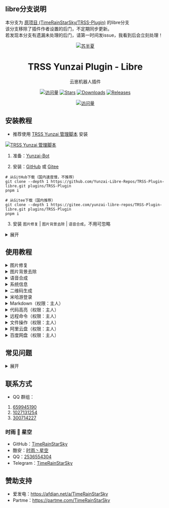 ## libre分支说明
本分支为 [原项目 (TimeRainStarSky/TRSS-Plugin)](https://github.com/TimeRainStarSky/TRSS-Plugin) 的libre分支  
该分支移除了插件作者设置的后门，不定期同步更新。  
若发现本分支有遗漏未处理的后门，请第一时间发issue，我看到后会立刻处理！

<div align="center">

<a href="https://moegirl.org.cn/苏半夏">
  <picture>
    <source media="(prefers-color-scheme: dark)" srcset="Picture/苏半夏D.png">
    <img alt="苏半夏" src="Picture/苏半夏.png">
  </picture>
</a>

# TRSS Yunzai Plugin - Libre

云崽机器人插件

[![访问量](https://visitor-badge.glitch.me/badge?page_id=TimeRainStarSky.TRSS-Plugin&right_color=red&left_text=访%20问%20量)](https://github.com/TimeRainStarSky/TRSS-Plugin)
[![Stars](https://img.shields.io/github/stars/TimeRainStarSky/TRSS-Plugin?color=yellow&label=收藏)](../../stargazers)
[![Downloads](https://img.shields.io/github/downloads/TimeRainStarSky/TRSS-Plugin/total?color=blue&label=下载)](Install.sh)
[![Releases](https://img.shields.io/github/v/release/TimeRainStarSky/TRSS-Plugin?color=green&label=发行版)](../../releases/latest)

[![访问量](https://profile-counter.glitch.me/TimeRainStarSky-TRSS-Plugin/count.svg)](https://github.com/TimeRainStarSky/TRSS-Plugin)

</div>

## 安装教程

- 推荐使用 [TRSS Yunzai 管理脚本](https://TRSS.me) 安装

[![TRSS Yunzai 管理脚本](https://github-readme-stats.vercel.app/api/pin/?username=TimeRainStarSky&repo=TRSS_Yunzai&show_owner=true)](../../../TRSS_Yunzai)

1. 准备：[Yunzai-Bot](https://github.com/Le-niao/Yunzai-Bot)

2. 安装：[GitHub](https://github.com/TimeRainStarSky/TRSS-Plugin) 或 [Gitee](https://gitee.com/TimeRainStarSky/TRSS-Plugin)

```shell
# 从GitHub下载（国内速度慢，不推荐）
git clone --depth 1 https://github.com/Yunzai-Libre-Repos/TRSS-Plugin-libre.git plugins/TRSS-Plugin
pnpm i
```

```shell
# 从Gitee下载（国内推荐）
git clone --depth 1 https://gitee.com/yunzai-libre-repos/TRSS-Plugin-libre.git plugins/TRSS-Plugin
pnpm i
```

3. 安装 `图片修复` | `图片背景去除` | `语音合成`，不用可忽略

<details><summary>展开</summary>

安装 [Python 3.10-3.11](https://python.org) 和 [Poetry](https://python-poetry.org)，并在插件目录执行以下操作

```
poetry install
```

- 图片修复：

```
git clone --depth 1 https://gitee.com/TimeRainStarSky/Real-ESRGAN
cd Real-ESRGAN
poetry run python setup.py develop
```

- 图片背景去除：

```
git clone --depth 1 https://gitee.com/TimeRainStarSky/RemBG
cd RemBG
curl -LO https://github.com/TimeRainStarSky/TRSS-Plugin/releases/download/latest/u2net.onnx.xz
curl -LO https://github.com/TimeRainStarSky/TRSS-Plugin/releases/download/latest/isnetis.onnx.xz
xz -dv u2net.onnx.xz isnetis.onnx.xz
```

- 语音合成：

```
poetry run pip install monotonic-align
git clone --depth 1 https://gitee.com/TimeRainStarSky/ChatWaifu
git clone --depth 1 https://gitee.com/TimeRainStarSky/GenshinVoice
```

- 语音合成 汉语模型：

```
cd ChatWaifu
curl -LO https://github.com/TimeRainStarSky/TRSS-Plugin/releases/download/latest/ChatWaifuCN.txz
tar -xvJf ChatWaifuCN.txz
```

- 语音合成 日语模型：

```
cd ChatWaifu
curl -LO https://github.com/TimeRainStarSky/TRSS-Plugin/releases/download/latest/ChatWaifuJP.txz
tar -xvJf ChatWaifuJP.txz
```

- 语音合成 原神模型：
```
cd GenshinVoice
curl -LO https://github.com/TimeRainStarSky/TRSS-Plugin/releases/download/latest/G_809000.pth.xz
xz -dv G_809000.pth.xz
```

<details><summary>部署为 API 服务器</summary>

```
bash server.sh [端口]
```

</details>

- 阿里云盘 / 百度网盘：

使用脚本安装后，启动 CLI，输入 `login -h`，按提示登录

</details>

## 使用教程

<details><summary>图片修复</summary>

- 图片修复 / 动漫图片修复 + `图片`

</details>

<details><summary>图片背景去除</summary>

- 图片背景去除 / 动漫图片背景去除 + `图片`

</details>

<details><summary>语音合成</summary>

- `角色名` + 说 + `中文`
- 语音合成角色列表

</details>

<details><summary>系统信息</summary>

- 系统信息 / 系统信息图片 / 系统测试

</details>

<details><summary>二维码生成</summary>

- 二维码 + `文字`

</details>

<details><summary>米哈游登录</summary>

- 二维码登录：米哈游登录
- 账号密码登录：米哈游登录 + `账号`

</details>

<details><summary>Markdown（权限：主人）</summary>

- md + `文件` / `URL`

</details>

<details><summary>代码高亮（权限：主人）</summary>

- sc + `文件` / `URL`

</details>

<details><summary>远程命令（权限：主人）</summary>

- rc / rcp / rcj / rcjp / dm / mm / fm + `命令`

</details>

<details><summary>文件操作（权限：主人）</summary>

- 文件查看 / 文件上传 / 文件下载 + `路径`

</details>

<details><summary>阿里云盘（权限：主人）</summary>

阿里云盘 +

- 帮助
- 上传
- 下载
- 相簿
- 链接
- 查看
- 创建目录
- 移动
- 回收站
- 重命名
- 删除
- 分享
- 同步备份
- 树形图
- 在线网盘
- 切换网盘
- 登录账号
- 账号列表
- 退出账号
- 空间配额
- 切换账号
- 当前账号

</details>

<details><summary>百度网盘（权限：主人）</summary>

百度网盘 +

- 帮助
- 上传
- 下载
- 复制
- 链接
- 查看
- 元信息
- 创建目录
- 移动
- 离线下载
- 空间配额
- 回收站
- 删除
- 搜索
- 分享
- 转存
- 树形图
- 登录账号
- 账号列表
- 退出账号
- 切换账号
- 当前账号

</details>

## 常见问题

<details><summary>展开</summary>

- 问：`ModuleNotFoundError: No module named 'xxx'`
- 答：未正确执行 `poetry install`

- 问：`已杀死` | `Signal 9` | `MemoryError`
- 答：`清理内存` 或 `增加 SWAP`

- 问：使用 `Git Bash` 执行 `poetry install` 失败
- 答：改用 `命令提示符` 或 `Windows PowerShell`

- 问：`error: Microsoft Visual C++ 14.0 or greater is required.`
- 答：下载安装 [Microsoft C++ 生成工具](https://visualstudio.microsoft.com/zh-hans/visual-cpp-build-tools)
  ![Microsoft C++ 生成工具](Picture/Microsoft_C++_生成工具.png)

- 问：`'bash' 不是内部或外部命令，也不是可运行的程序或批处理文件` `bash : 无法将“sh”项识别为 cmdlet、函数、脚本文件或可运行程序的名称。请检查名称的拼写，如果包括路径，请确保路径正确，然后再试一次。`
- 答：改用 `Git Bash`

- 问：手动安装过程中出现问题
- 答：建议自行解决，不会就用脚本一键安装

- 问：我有其他问题
- 答：提供详细问题描述，通过下方 联系方式 反馈问题

</details>

## 联系方式

- QQ 群组：
1. [659945190](https://jq.qq.com/?k=VBuHGPv3)
2. [1027131254](https://jq.qq.com/?k=Af0pTDHU)
3. [300714227](https://jq.qq.com/?k=V2xVpaR7)

### 时雨 🌌 星空

- GitHub：[TimeRainStarSky](https://github.com/TimeRainStarSky)
- 酷安：[时雨丶星空](https://coolapk.com/u/2650948)
- QQ：[2536554304](https://qm.qq.com/cgi-bin/qm/qr?k=x8LtlP8vwZs7qLwmsbCsyLoAHy7Et1Pj)
- Telegram：[TimeRainStarSky](https://t.me/TimeRainStarSky)

## 赞助支持

- 爱发电：<https://afdian.net/a/TimeRainStarSky>
- Partme：<https://partme.com/TimeRainStarSky>
